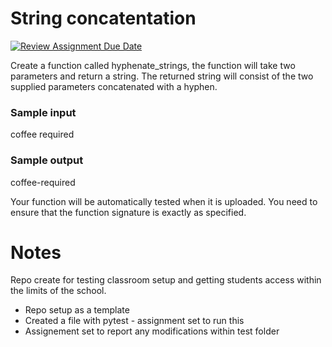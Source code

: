 # String concatentation

[![Review Assignment Due Date](https://classroom.github.com/assets/deadline-readme-button-22041afd0340ce965d47ae6ef1cefeee28c7c493a6346c4f15d667ab976d596c.svg)](https://classroom.github.com/a/hNQYthzo)


Create a function called hyphenate_strings, the function will take two parameters and return a string. The returned string will consist of the two supplied parameters concatenated with a hyphen.

### Sample input
coffee
required

### Sample output
coffee-required

Your function will be automatically tested when it is uploaded. You need to ensure that the function signature is exactly as specified. 

# Notes
Repo create for testing classroom setup and getting students access within the limits of the school.

- Repo setup as a template
- Created a file with pytest - assignment set to run this
- Assignement set to report any modifications within test folder
